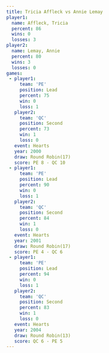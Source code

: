 ```yaml
---
title: Tricia Affleck vs Annie Lemay
player1:               
  name: Affleck, Tricia
  percent: 86          
  wins: 0              
  losses: 3            
player2:               
  name: Lemay, Annie   
  percent: 80          
  wins: 3              
  losses: 0            
games:
 - player1:        
     team: 'PE'    
     position: Lead
     percent: 75   
     win: 0        
     loss: 1       
   player2:          
     team: 'QC'      
     position: Second
     percent: 73     
     win: 1          
     loss: 0         
   event: Hearts        
   year: 2000           
   draw: Round Robin(17)
   score: PE 8 - QC 10  
 - player1:        
     team: 'PE'    
     position: Lead
     percent: 90   
     win: 0        
     loss: 1       
   player2:          
     team: 'QC'      
     position: Second
     percent: 84     
     win: 1          
     loss: 0         
   event: Hearts        
   year: 2001           
   draw: Round Robin(17)
   score: PE 4 - QC 6   
 - player1:        
     team: 'PE'    
     position: Lead
     percent: 94   
     win: 0        
     loss: 1       
   player2:          
     team: 'QC'      
     position: Second
     percent: 83     
     win: 1          
     loss: 0         
   event: Hearts        
   year: 2004           
   draw: Round Robin(13)
   score: QC 6 - PE 5   
---
```

